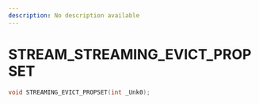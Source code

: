 ```yaml
---
description: No description available 
---
```


# STREAM\_STREAMING_EVICT_PROPSET

```cpp
void STREAMING_EVICT_PROPSET(int _Unk0);
```